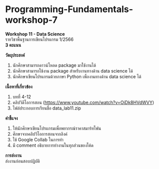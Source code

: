 
# Programming-Fundamentals-workshop-7<br>

**Workshop 11 - Data Science**<br>
รายวิชาพื้นฐานการเขียนโปรแกรม 1/2566<br>
**3 คะแนน**<br>

**วัตถุประสงค์**
1. นักศึกษาสามารถดาวน์โหลด package มาใช้งานได้
2. นักศึกษาสามารถใช้งาน package สำหรับงานทางด้าน data science ได้
3. นักศึกษาเขียนโปรแกรมด้วยภาษา Python เพื่องานทางด้าน data science ได้

**เนื้อหาที่เกี่ยวข้อง**
1. บทที่ 4-12
2. คลิปวิดีโอการสอน (https://www.youtube.com/watch?v=OiDk8HVdWVY)
3. ไฟล์ประกอบการเรียนชื่อ data_lab11.zip

**คำชี้แจง**
1. ให้นักศึกษาเขียนโปรแกรมเพื่อพยากรณ์ราคาสมาร์ทโฟน<br>
3. ศึกษาจากคลิปวิโอการสอนจากลิงค์<br>
4. ใช้ Google Collab ในการทำ
5. มี comment อธิบายการทำงานในทุกส่วนของโค้ด

**การส่งงาน** <br>
ส่งงานก่อนสอบปฏิบัติ

